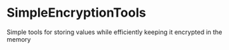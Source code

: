 # SimpleEncryptionTools
 Simple tools for storing values while efficiently keeping it encrypted in the memory
